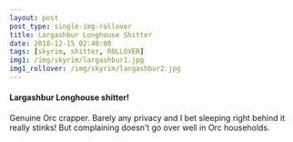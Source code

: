 ```yaml
---
layout: post
post_type: single-img-rollover
title: Largashbur Longhouse Shitter
date: 2018-12-15 02:40:00
tags: [skyrim, shitter, ROLLOVER]
img1: /img/skyrim/largashbur1.jpg
img1_rollover: /img/skyrim/largashbur2.jpg
---
```

#### Largashbur Longhouse shitter!

Genuine Orc crapper. Barely any privacy and I bet sleeping right behind it really stinks! But complaining doesn’t go over well in Orc households.
